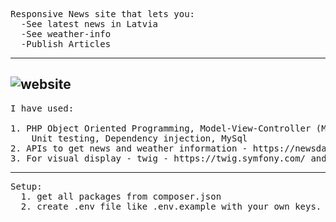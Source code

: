 <pre>
Responsive News site that lets you:
  -See latest news in Latvia 
  -See weather-info
  -Publish Articles
</pre>
---
![website](https://user-images.githubusercontent.com/104777801/183519357-f4e27888-35f4-4655-9d5e-380810af0548.gif)
---
<pre>
I have used:

1. PHP Object Oriented Programming, Model-View-Controller (MVC) architectural pattern, 
    Unit testing, Dependency injection, MySql
2. APIs to get news and weather information - https://newsdata.io/ and https://www.weatherapi.com/
3. For visual display - twig - https://twig.symfony.com/ and bootstrap 5 - https://getbootstrap.com/
</pre>
---
<pre>
Setup:
  1. get all packages from composer.json
  2. create .env file like .env.example with your own keys.
</pre>
